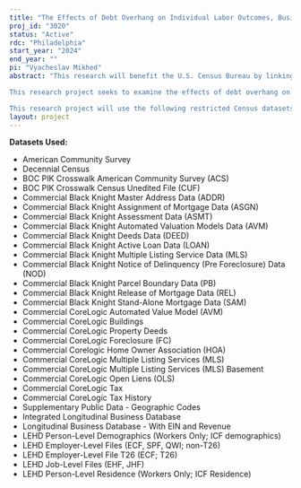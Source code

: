 ```yaml
---
title: "The Effects of Debt Overhang on Individual Labor Outcomes, Business Creation, and Growth"
proj_id: "3020"
status: "Active"
rdc: "Philadelphia"
start_year: "2024"
end_year: ""
pi: "Vyacheslav Mikhed"
abstract: "This research will benefit the U.S. Census Bureau by linking external credit bureau data to Census data and will help the Census Bureau to understand and improve the quality of data produced through a Title 13, Chapter 5. It will also prepare estimates of population and characteristics of population as authorized under Title 13, Chapter 5. In particular, the project will verify information contained in the Longitudinal Employer-Household Dynamics (LEHD) data set and American Community Survey (ACS) data set. It will also generate new estimates of characteristics of population as described below. The researchers will use individual address information (available down to individual's census block, tract, and ZIP code) contained in the credit bureau data to verify employee address information in the LEHD. In addition, the researchers will use information on identity theft and fraud provided in the credit bureau data to verify the LEHD data at the time of such incidents. Finally, the credit data include mortgage information for each individual (including payments, balance, delinquency), which will be used to verify ACS mortgage data (which is allocated at higher rates) and provide the Census with methods to improve the quality of these data.

This research project seeks to examine the effects of debt overhang on individual labor outcomes, as well as new business creation and growth. As a result of these analyses, we will provide the Census Bureau with new estimates of population characteristics not available and examined in the existing literature. We define debt overhang in a few different ways. First, we would like to examine how a high and growing student debt burden affects earnings, job search, and entrepreneurial activity of individual borrowers. Second, we would like to examine how changes to mortgage payment schedules (because of loan modifications, forbearance, or interest rate changes) can affect homeowners' mobility decisions, labor supply, earnings and entrepreneurial outcomes. Third, we would like to use credit bureau data on third-party collections, tax liens, and wage garnishments to examine how creditors' adverse legal actions and collection practices, which effectively reduce take-home pay for affected individuals, change individual labor supply, overtime work, and attachment to the labor market.

This research project will use the following restricted Census datasets: Integrated Longitudinal Business Database (ILBD), Longitudinal Business Database (LBD), LEHD Employer Characteristics File (ECF), LEHD Individual Characteristics File (ICF), Longitudinal Business Database - With EIN and Revenue (LBDREV), American Community Survey (ACS), LEHD Employment History File (EHF), LEHD Individual Characteristics File (ICF), Decennial Census, CoreLogic and Black Knight data (if / when available). All LEHD, LBD, and ILBD files are requested for the years 1976-2022 (if / when available). ACS data are requested for 2005-2020, 2021-2025. Decennial Census data are needed for the years 2000 and 2010."
layout: project
---
```


**Datasets Used:**

  - American Community Survey 
  - Decennial Census 
  - BOC PIK Crosswalk American Community Survey (ACS) 
  - BOC PIK Crosswalk Census Unedited File (CUF) 
  - Commercial Black Knight Master Address Data (ADDR) 
  - Commercial Black Knight Assignment of Mortgage Data (ASGN) 
  - Commercial Black Knight Assessment Data (ASMT) 
  - Commercial Black Knight Automated Valuation Models Data (AVM) 
  - Commercial Black Knight Deeds Data (DEED) 
  - Commercial Black Knight Active Loan Data (LOAN) 
  - Commercial Black Knight Multiple Listing Service Data (MLS) 
  - Commercial Black Knight Notice of Delinquency (Pre Foreclosure) Data (NOD) 
  - Commercial Black Knight Parcel Boundary Data (PB) 
  - Commercial Black Knight Release of Mortgage Data (REL) 
  - Commercial Black Knight Stand-Alone Mortgage Data (SAM) 
  - Commercial CoreLogic Automated Value Model (AVM) 
  - Commercial CoreLogic Buildings 
  - Commercial CoreLogic Property Deeds 
  - Commercial CoreLogic Foreclosure (FC) 
  - Commercial Corelogic Home Owner Association (HOA) 
  - Commercial CoreLogic Multiple Listing Services (MLS) 
  - Commercial CoreLogic Multiple Listing Services (MLS) Basement 
  - Commercial CoreLogic Open Liens (OLS) 
  - Commercial CoreLogic Tax 
  - Commercial CoreLogic Tax History 
  - Supplementary Public Data - Geographic Codes 
  - Integrated Longitudinal Business Database 
  - Longitudinal Business Database - With EIN and Revenue 
  - LEHD Person-Level Demographics (Workers Only; ICF demographics) 
  - LEHD Employer-Level Files (ECF, SPF, QWI; non-T26) 
  - LEHD Employer-Level File T26 (ECF; T26) 
  - LEHD Job-Level Files (EHF, JHF) 
  - LEHD Person-Level Residence (Workers Only; ICF Residence) 

